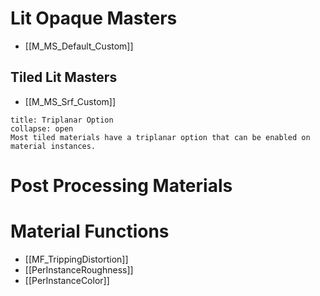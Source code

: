


# Lit Opaque Masters
- [[M_MS_Default_Custom]]

## Tiled Lit Masters
- [[M_MS_Srf_Custom]]


```ad-important
title: Triplanar Option
collapse: open
Most tiled materials have a triplanar option that can be enabled on material instances.
```



# Post Processing Materials





# Material Functions
- [[MF_TrippingDistortion]]
- [[PerInstanceRoughness]]
- [[PerInstanceColor]]






